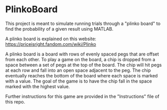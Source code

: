# PlinkoBoard

This project is meant to simulate running trials through a "plinko board" to find the probability of a given result using MATLAB.


A plinko board is explained on this website:   https://priceisright.fandom.com/wiki/Plinko

A plinko board is a board with rows of evenly spaced pegs that are offset from each other. 
To play a game on the board, a chip is dropped from a space between a set of pegs at the top of the board. 
The chip will hit pegs at each row and fall into an open space adjacent to the peg. 
The chip eventually reaches the bottom of the board where each space is marked with a value.
The goal of the game is to have the chip fall in the space marked with the highest value. 

Further instructions for this game are provided in the "Instructions" file of this repo.

